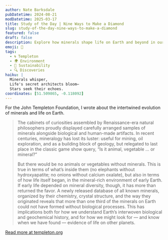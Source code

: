 ```yaml
---
author: Nate Barksdale
pubDatetime: 2024-08-21
modDatetime: 2025-03-17
title: Study of the Day | Nine Ways to Make a Diamond
slug: study-of-the-day-nine-ways-to-make-a-diamond
featured: false
draft: false
description: Explore how minerals shape life on Earth and beyond in our latest study, revealing nine unique ways to create a diamond.
emoji: 💎
tags:
  - 🌀 Templeton
  - 🌍 Environment
  - 🌱 Sustainability
  - 🔍 Discoveries
haiku: |
  Minerals whisper,  
  Life's secret architects bloom—  
  Stars seek their echoes.
coordinates: [51.509865, -0.118092]
---
```


For the John Templeton Foundation, I wrote about the intertwined evolution of minerals and life on Earth.

> The cabinets of curiosities assembled by Renaissance-era natural philosophers proudly displayed carefully arranged samples of minerals alongside biological and human-made artifacts. In recent centuries, mineralogy has lost its luster: useful for mining, oil exploration, and as a building block of geology, but relegated to last place in the classic game show query, “Is it animal, vegetable … or mineral?”
>
> But there would be no animals or vegetables without minerals. This is true in terms of what’s inside them (no elephants without hydroxyapatite; no onions without calcium oxalate), but also in terms of how life itself began, in the mineral-rich environment of early Earth. If early life depended on mineral diversity, though, it has more than returned the favor. A newly released database of all known minerals, organized by their chemistry, crystal structure, and the way they originated reveals that more than one third of the minerals on Earth could not have formed without biological processes. This has implications both for how we understand Earth’s interwoven biological and geochemical history, and for how we might look for — and know when we have found — evidence of life on other planets.

[Read more at templeton.org](https://www.templeton.org/news/nine-ways-to-make-a-diamond)
